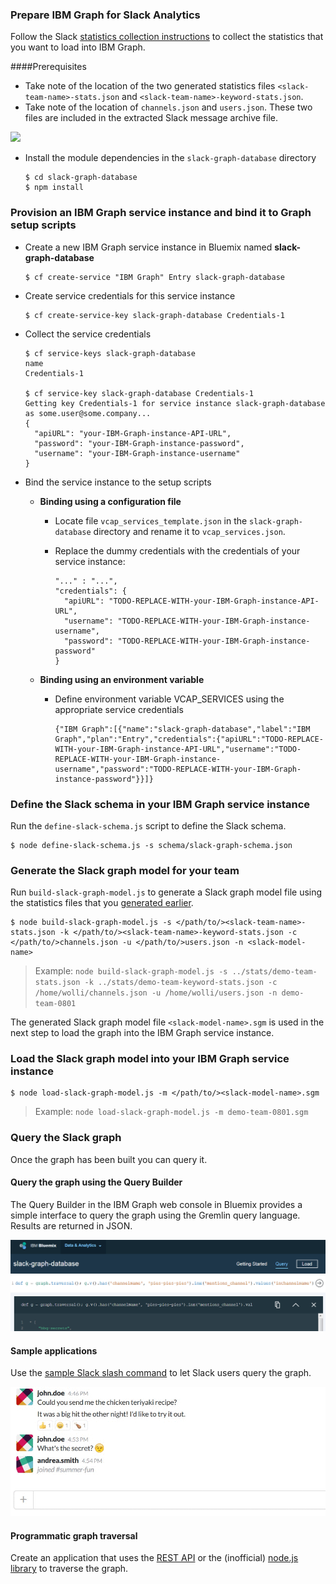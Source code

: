 ### Prepare IBM Graph for Slack Analytics

Follow the Slack [statistics collection instructions](https://github.com/ibm-cds-labs/slack-analytics/tree/master/slack-stats) to collect the statistics that you want to load into IBM Graph.

####Prerequisites

 * Take note of the location of the two generated statistics files `<slack-team-name>-stats.json` and `<slack-team-name>-keyword-stats.json`. 
 * Take note of the location of `channels.json` and `users.json`. These two files are included in the extracted Slack message archive file.

 ![](https://github.ibm.com/analytics-advocacy/slack-analytics-sandbox/blob/initial/slack_graph_model.png?raw=true)

* Install the module dependencies in the `slack-graph-database` directory

    ```
    $ cd slack-graph-database
    $ npm install
    ```


### Provision an IBM Graph service instance and bind it to Graph setup scripts

* Create a new IBM Graph service instance in Bluemix named **slack-graph-database**

    ```
    $ cf create-service "IBM Graph" Entry slack-graph-database
    ```

* Create service credentials for this service instance

    ```
    $ cf create-service-key slack-graph-database Credentials-1
    ```

* Collect the service credentials 

    ```
    $ cf service-keys slack-graph-database
    name
    Credentials-1
  
    $ cf service-key slack-graph-database Credentials-1
    Getting key Credentials-1 for service instance slack-graph-database as some.user@some.company...
    {
      "apiURL": "your-IBM-Graph-instance-API-URL",
      "password": "your-IBM-Graph-instance-password",
      "username": "your-IBM-Graph-instance-username"
    }
    ```

* Bind the service instance to the setup scripts

    * **Binding using a configuration file** 
        * Locate file `vcap_services_template.json` in the `slack-graph-database` directory and rename it to `vcap_services.json`.
        * Replace the dummy credentials with the credentials of your service instance:

            ```
            "..." : "...",
            "credentials": {
              "apiURL": "TODO-REPLACE-WITH-your-IBM-Graph-instance-API-URL",
              "username": "TODO-REPLACE-WITH-your-IBM-Graph-instance-username",
              "password": "TODO-REPLACE-WITH-your-IBM-Graph-instance-password"
            }
            ```

    * **Binding using an environment variable** 

        * Define environment variable VCAP_SERVICES using the appropriate service credentials
      
            ```
            {"IBM Graph":[{"name":"slack-graph-database","label":"IBM Graph","plan":"Entry","credentials":{"apiURL":"TODO-REPLACE-WITH-your-IBM-Graph-instance-API-URL","username":"TODO-REPLACE-WITH-your-IBM-Graph-instance-username","password":"TODO-REPLACE-WITH-your-IBM-Graph-instance-password"}}]}
            ```

### Define the Slack schema in your IBM Graph service instance

  Run the `define-slack-schema.js` script to define the Slack schema.

  ```
  $ node define-slack-schema.js -s schema/slack-graph-schema.json
  ```
  
### Generate the Slack graph model for your team

  Run `build-slack-graph-model.js` to generate a Slack graph model file using the statistics files that you [generated earlier](https://github.com/ibm-cds-labs/slack-analytics/tree/master/slack-stats).

  ```
  $ node build-slack-graph-model.js -s </path/to/><slack-team-name>-stats.json -k </path/to/><slack-team-name>-keyword-stats.json -c </path/to/>channels.json -u </path/to/>users.json -n <slack-model-name>
  ```

 > Example: 
 > ```node build-slack-graph-model.js -s ../stats/demo-team-stats.json -k ../stats/demo-team-keyword-stats.json -c /home/wolli/channels.json -u /home/wolli/users.json -n demo-team-0801```

The generated Slack graph model file `<slack-model-name>.sgm` is used in the next step to load the graph into the IBM Graph service instance.

### Load the Slack graph model into your IBM Graph service instance

  ```
  $ node load-slack-graph-model.js -m </path/to/><slack-model-name>.sgm
  ```

   > Example: 
 > ```node load-slack-graph-model.js -m demo-team-0801.sgm```

### Query the Slack graph 

Once the graph has been built you can query it.


#### Query the graph using the Query Builder

   The Query Builder in the IBM Graph web console in Bluemix provides a simple interface to query the graph using the Gremlin query language. Results are returned in JSON.

   ![Graph query in Bluemix](img/IBM_graph_query_builder_in_Bluemix.png)
  
#### Sample applications

   Use the [sample Slack slash command](https://github.com/ibm-cds-labs/slack-analytics-about-service) to let Slack users query the graph.
   
   ![Slack social graph interaction](https://raw.githubusercontent.com/ibm-cds-labs/slack-analytics-about-service/master/media/slash-command-demo.gif)
    
#### Programmatic graph traversal
    
Create an application that uses the [REST API](https://ibm-graph-docs.ng.bluemix.net/api.html) or the (inofficial) [node.js library](https://github.com/ibm-cds-labs/nodejs-graph) to traverse the graph.


